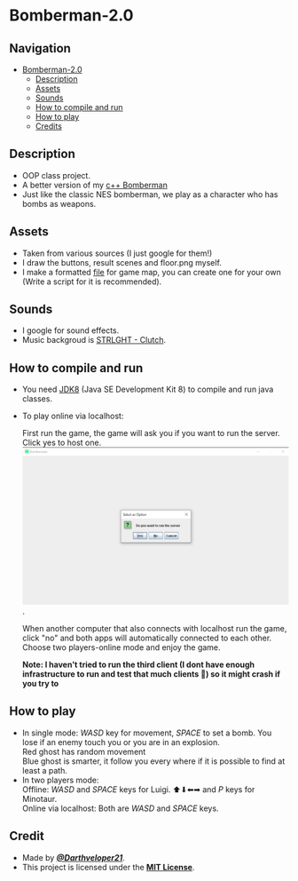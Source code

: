 # Bomberman-2.0

## Navigation
- [Bomberman-2.0](#Bomberman-2.0)
    - [Description](#Description)
    - [Assets](#Assets)
    - [Sounds](#Sounds)
    - [How to compile and run](#How_to_compile_and_run)
    - [How to play](#How_to_play)
    - [Credits](#Credits)
## Description
- OOP class project.
- A better version of my [c++ Bomberman](https://github.com/Darthveloper21/Bomberman-UET)
- Just like the classic NES bomberman, we play as a character who has bombs as weapons.

## Assets
- Taken from various sources (I just google for them!)
- I draw the buttons, result scenes and floor.png myself.
- I make a formatted [file](./resources/map1.txt) for game map, you can create one for your own (Write a script for it is recommended).

## Sounds
- I google for sound effects.
- Music backgroud is [STRLGHT - Clutch](https://www.youtube.com/watch?v=z1vcJPKHJ3A).

## How to compile and run
- You need [JDK8](https://www.oracle.com/java/technologies/javase/javase-jdk8-downloads.html) (Java SE Development Kit 8) to compile and run java classes.
- To play online via localhost:
    
   First run the game, the game will ask you if you want to run the server. Click yes to host one.</br>
![scs1](./screenshots/scs1.bmp). </br>
   
   When another computer that also connects with localhost run the game, click "no" and both apps will automatically connected to each other.</br>
   Choose two players-online mode and enjoy the game.
        
   __Note: I haven't tried to run the third client (I dont have enough infrastructure to run and test that much clients 🙁) so it might crash if you try to__
        
## How to play
- In single mode: _WASD_ key for movement, _SPACE_ to set a bomb. You lose if an enemy touch you or you are in an explosion.</br>
    Red ghost has random movement</br>
    Blue ghost is smarter, it follow you every where if it is possible to find at least a path.
- In two players mode:</br>
    Offline: _WASD_ and _SPACE_ keys for Luigi. ⬆⬇⬅➡ and _P_ keys for Minotaur.</br>
    Online via localhost: Both are _WASD_ and _SPACE_ keys.
    
## Credit
- Made by [***@Darthveloper21***](https://github.com/Darthveloper21).
- This project is licensed under the [**MIT License**](https://choosealicense.com/licenses/mit).
